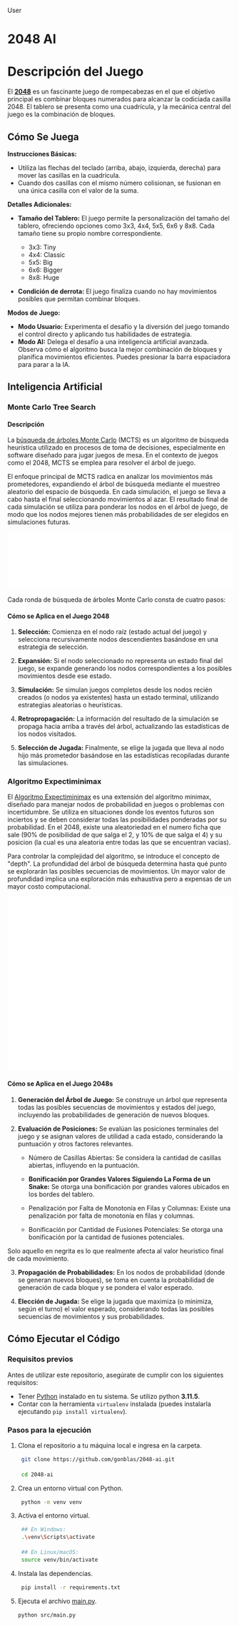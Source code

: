 User
# 2048 AI

# Descripción del Juego

El **[2048](https://en.wikipedia.org/wiki/2048_(video_game))** es un fascinante juego de rompecabezas en el que el objetivo principal es combinar bloques numerados para alcanzar la codiciada casilla 2048. El tablero se presenta como una cuadrícula, y la mecánica central del juego es la combinación de bloques.

## Cómo Se Juega

**Instrucciones Básicas:**
- Utiliza las flechas del teclado (arriba, abajo, izquierda, derecha) para mover las casillas en la cuadrícula.
- Cuando dos casillas con el mismo número colisionan, se fusionan en una única casilla con el valor de la suma.

**Detalles Adicionales:**
- **Tamaño del Tablero:** El juego permite la personalización del tamaño del tablero, ofreciendo opciones como 3x3, 4x4, 5x5, 6x6 y 8x8. Cada tamaño tiene su propio nombre correspondiente.
  - 3x3: Tiny
  - 4x4: Classic
  - 5x5: Big
  - 6x6: Bigger
  - 8x8: Huge

- **Condición de derrota:** El juego finaliza cuando no hay movimientos posibles que permitan combinar bloques.

**Modos de Juego:**
- **Modo Usuario:** Experimenta el desafío y la diversión del juego tomando el control directo y aplicando tus habilidades de estrategia.
- **Modo AI:** Delega el desafío a una inteligencia artificial avanzada. Observa cómo el algoritmo busca la mejor combinación de bloques y planifica movimientos eficientes. Puedes presionar la barra espaciadora para parar a la IA.

## Inteligencia Artificial

### Monte Carlo Tree Search

#### Descripción

La [búsqueda de árboles Monte Carlo](https://en.wikipedia.org/wiki/Monte_Carlo_tree_search) (MCTS) es un algoritmo de búsqueda heurística utilizado en procesos de toma de decisiones, especialmente en software diseñado para jugar juegos de mesa. En el contexto de juegos como el 2048, MCTS se emplea para resolver el árbol de juego.

El enfoque principal de MCTS radica en analizar los movimientos más prometedores, expandiendo el árbol de búsqueda mediante el muestreo aleatorio del espacio de búsqueda. En cada simulación, el juego se lleva a cabo hasta el final seleccionando movimientos al azar. El resultado final de cada simulación se utiliza para ponderar los nodos en el árbol de juego, de modo que los nodos mejores tienen más probabilidades de ser elegidos en simulaciones futuras.

![mcts_diagram](assets/mcts_diagram.svg)


Cada ronda de búsqueda de árboles Monte Carlo consta de cuatro pasos:


#### Cómo se Aplica en el Juego 2048

1. **Selección:** Comienza en el nodo raíz (estado actual del juego) y selecciona recursivamente nodos descendientes basándose en una estrategia de selección.

2. **Expansión:** Si el nodo seleccionado no representa un estado final del juego, se expande generando los nodos correspondientes a los posibles movimientos desde ese estado.

3. **Simulación:** Se simulan juegos completos desde los nodos recién creados (o nodos ya existentes) hasta un estado terminal, utilizando estrategias aleatorias o heurísticas.

4. **Retropropagación:** La información del resultado de la simulación se propaga hacia arriba a través del árbol, actualizando las estadísticas de los nodos visitados.

5. **Selección de Jugada:** Finalmente, se elige la jugada que lleva al nodo hijo más prometedor basándose en las estadísticas recopiladas durante las simulaciones.

### Algoritmo Expectiminimax

El [Algoritmo Expectiminimax](https://en.wikipedia.org/wiki/Expectiminimax) es una extensión del algoritmo minimax, diseñado para manejar nodos de probabilidad en juegos o problemas con incertidumbre. Se utiliza en situaciones donde los eventos futuros son inciertos y se deben considerar todas las posibilidades ponderadas por su probabilidad. En el 2048, existe una aleatoriedad en el numero ficha que sale (90% de posibilidad de que salga el 2, y 10% de que salga el 4) y su posicion (la cual es una aleatoria entre todas las que se encuentran vacias).

Para controlar la complejidad del algoritmo, se introduce el concepto de "depth". La profundidad del árbol de búsqueda determina hasta qué punto se explorarán las posibles secuencias de movimientos. Un mayor valor de profundidad implica una exploración más exhaustiva pero a expensas de un mayor costo computacional.

![expectiminimax](assets/expectiminimax_diagram.svg)



#### Cómo se Aplica en el Juego 2048s

1. **Generación del Árbol de Juego:** Se construye un árbol que representa todas las posibles secuencias de movimientos y estados del juego, incluyendo las probabilidades de generación de nuevos bloques.

2. **Evaluación de Posiciones:** Se evalúan las posiciones terminales del juego y se asignan valores de utilidad a cada estado, considerando la puntuación y otros factores relevantes.

    - Número de Casillas Abiertas: Se considera la cantidad de casillas abiertas, influyendo en la puntuación.

    - **Bonificación por Grandes Valores Siguiendo La Forma de un Snake:** Se otorga una bonificación por grandes valores ubicados en los bordes del tablero.

    - Penalización por Falta de Monotonía en Filas y Columnas: Existe una penalización por falta de monotonía en filas y columnas.

    - Bonificación por Cantidad de Fusiones Potenciales: Se otorga una bonificación por la cantidad de fusiones potenciales.
  
  Solo aquello en negrita es lo que realmente afecta al valor heuristico final de cada movimiento.

3. **Propagación de Probabilidades:** En los nodos de probabilidad (donde se generan nuevos bloques), se toma en cuenta la probabilidad de generación de cada bloque y se pondera el valor esperado.

4. **Elección de Jugada:** Se elige la jugada que maximiza (o minimiza, según el turno) el valor esperado, considerando todas las posibles secuencias de movimientos y sus probabilidades.




## Cómo Ejecutar el Código

### Requisitos previos

Antes de utilizar este repositorio, asegúrate de cumplir con los siguientes requisitos:

- Tener [Python](https://www.python.org/) instalado en tu sistema. Se utilizo python **3.11.5**.
- Contar con la herramienta `virtualenv` instalada (puedes instalarla ejecutando `pip install virtualenv`).


### Pasos para la ejecución

1. Clona el repositorio a tu máquina local e ingresa en la carpeta.
   ```bash
    git clone https://github.com/gonblas/2048-ai.git

    cd 2048-ai
   ```

2. Crea un entorno virtual con Python.
   ```bash
    python -m venv venv
   ```
3. Activa el entorno virtual.
   ```bash
    ## En Windows:
    .\venv\Scripts\activate

    ## En Linux/macOS:
    source venv/bin/activate
   ```
4. Instala las dependencias.
   ```bash
    pip install -r requirements.txt
   ```
5. Ejecuta el archivo [main.py](https://github.com/gonblas/2048-ai/blob/main/src/main.py).
    ```bash
    python src/main.py
   ```


